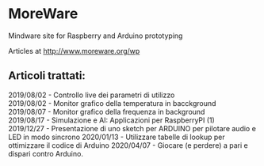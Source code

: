 # MoreWare
Mindware site for Raspberry and Arduino prototyping

Articles at http://www.moreware.org/wp

Articoli trattati:
------------------
2019/08/02 - Controllo live dei parametri di utilizzo <br />
2019/08/02 - Monitor grafico della temperatura in bacckground <br /> 
2019/08/07 - Monitor grafico della frequenza in background <br />
2019/08/17 - Simulazione e AI: Applicazioni per RaspberryPI (1) <br />
2019/12/27 - Presentazione di uno sketch per ARDUINO per pilotare audio e LED in modo sincrono
2020/01/13 - Utilizzare tabelle di lookup per ottimizzare il codice di Arduino
2020/04/07 - Giocare (e perdere) a pari e dispari contro Arduino.
